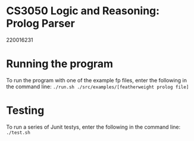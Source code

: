 # CS3050 Logic and Reasoning: Prolog Parser
220016231

# Running the program
To run the program with one of the example fp files, enter the following in the command line:
`./run.sh ./src/examples/[featherweight prolog file]`

# Testing
To run a series of Junit testys, enter the following in the command line:
`./test.sh`
